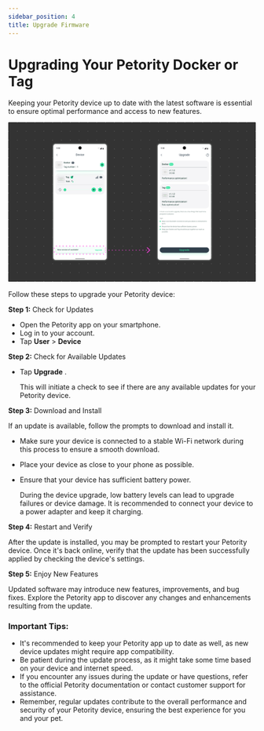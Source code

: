 ```yaml
---
sidebar_position: 4
title: Upgrade Firmware
---
```


# Upgrading Your Petority Docker or Tag

Keeping your Petority device up to date with the latest software is essential to ensure optimal performance and access to new features.

![Upgrade](/img/devices/Upgrade.jpg)

Follow these steps to upgrade your Petority device:

**Step 1:** Check for Updates

+ Open the Petority app on your smartphone.
+ Log in to your account.
+ Tap **User** > **Device**

**Step 2:** Check for Available Updates

+ Tap **Upgrade** . 

    This will initiate a check to see if there are any available updates for your Petority device.

**Step 3:** Download and Install

If an update is available, follow the prompts to download and install it.

+ Make sure your device is connected to a stable Wi-Fi network during this process to ensure a smooth download.
+ Place your device as close to your phone as possible.
+ Ensure that your device has sufficient battery power.

   During the device upgrade, low battery levels can lead to upgrade failures or device damage. It is recommended to connect your device to a power adapter and keep it charging.

**Step 4:** Restart and Verify

After the update is installed, you may be prompted to restart your Petority device. Once it's back online, verify that the update has been successfully applied by checking the device's settings.

**Step 5:** Enjoy New Features

Updated software may introduce new features, improvements, and bug fixes. Explore the Petority app to discover any changes and enhancements resulting from the update.

### Important Tips:
+ It's recommended to keep your Petority app up to date as well, as new device updates might require app compatibility.
+ Be patient during the update process, as it might take some time based on your device and internet speed.
+ If you encounter any issues during the update or have questions, refer to the official Petority documentation or contact customer support for assistance.
+ Remember, regular updates contribute to the overall performance and security of your Petority device, ensuring the best experience for you and your pet.
